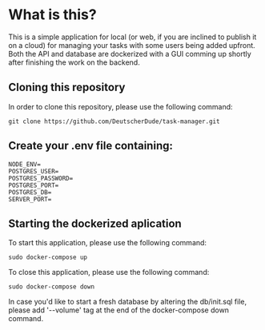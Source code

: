 # What is this?

This is a simple application for local (or web, if you are inclined to publish it on a cloud) for managing your tasks with some users being added upfront. Both the API and database are dockerized with a GUI comming up shortly after finishing the work on the backend.

## Cloning this repository

In order to clone this repository, please use the following command:

    git clone https://github.com/DeutscherDude/task-manager.git

## Create your .env file containing:

    NODE_ENV=
    POSTGRES_USER=
    POSTGRES_PASSWORD=
    POSTGRES_PORT=
    POSTGRES_DB=
    SERVER_PORT=

## Starting the dockerized aplication

To start this application, please use the following command:

    sudo docker-compose up

To close this application, please use the following command:

    sudo docker-compose down

In case you'd like to start a fresh database by altering the db/init.sql file, please add '--volume' tag at the end of the docker-compose down command.
